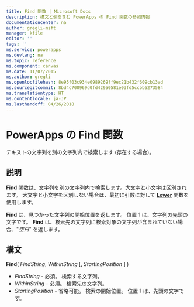 ```yaml
---
title: Find 関数 | Microsoft Docs
description: 構文と例を含む PowerApps の Find 関数の参照情報
documentationcenter: na
author: gregli-msft
manager: kfile
editor: ''
tags: ''
ms.service: powerapps
ms.devlang: na
ms.topic: reference
ms.component: canvas
ms.date: 11/07/2015
ms.author: gregli
ms.openlocfilehash: 8e95f03c934e0989269ff9ec21b432f609cb13ad
ms.sourcegitcommit: 8bd4c700969d0fd42950581e03fd5ccbb5273584
ms.translationtype: HT
ms.contentlocale: ja-JP
ms.lasthandoff: 04/26/2018
---
```

# <a name="find-function-in-powerapps"></a>PowerApps の Find 関数
テキストの文字列を別の文字列内で検索します (存在する場合)。

## <a name="description"></a>説明
**Find** 関数は、文字列を別の文字列内で検索します。大文字と小文字は区別されます。 大文字と小文字を区別しない場合は、最初に引数に対して **[Lower](function-lower-upper-proper.md)** 関数を使用します。

**Find** は、見つかった文字列の開始位置を返します。  位置 1 は、文字列の先頭の文字です。 **Find** は、検索先の文字列に検索対象の文字列が含まれていない場合、"*空白*" を返します。

## <a name="syntax"></a>構文
**Find**( *FindString*, *WithinString* [, *StartingPosition* ] )

* *FindString* - 必須。  検索する文字列。
* *WithinString* - 必須。  検索先の文字列。
* *StartingPosition* - 省略可能。  検索の開始位置。  位置 1 は、先頭の文字です。

